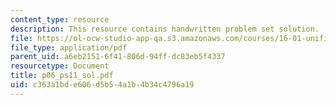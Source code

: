 ```yaml
---
content_type: resource
description: This resource contains handwritten problem set solution.
file: https://ol-ocw-studio-app-qa.s3.amazonaws.com/courses/16-01-unified-engineering-i-ii-iii-iv-fall-2005-spring-2006/c363a1bde606d5b54a1b4b34c4796a19_p06_ps11_sol.pdf
file_type: application/pdf
parent_uid: a6eb2151-6f41-806d-94ff-dc83eb5f4337
resourcetype: Document
title: p06_ps11_sol.pdf
uid: c363a1bd-e606-d5b5-4a1b-4b34c4796a19
---
```

